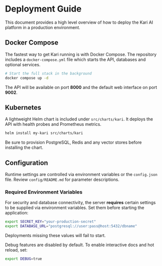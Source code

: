 # Deployment Guide

This document provides a high level overview of how to deploy the Kari AI platform in a production environment.

## Docker Compose

The fastest way to get Kari running is with Docker Compose. The repository includes a `docker-compose.yml` file which starts the API, databases and optional services.

```bash
# Start the full stack in the background
docker compose up -d
```

The API will be available on port **8000** and the default web interface on port **9002**.

## Kubernetes

A lightweight Helm chart is included under `src/charts/kari`. It deploys the API with health probes and Prometheus metrics.

```bash
helm install my-kari src/charts/kari
```

Be sure to provision PostgreSQL, Redis and any vector stores before installing the chart.

## Configuration

Runtime settings are controlled via environment variables or the `config.json` file. Review `config/README.md` for parameter descriptions.

### Required Environment Variables

For security and database connectivity, the server **requires** certain settings to be supplied via environment variables. Set them before starting the application:

```bash
export SECRET_KEY="your-production-secret"
export DATABASE_URL="postgresql://user:pass@host:5432/dbname"
```

Deployments missing these values will fail to start.

Debug features are disabled by default. To enable interactive docs and hot reload, set:

```bash
export DEBUG=true
```

